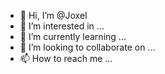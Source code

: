 - 👋 Hi, I’m @JoxeI
- 👀 I’m interested in ...
- 🌱 I’m currently learning ...
- 💞️ I’m looking to collaborate on ...
- 📫 How to reach me ...

<!---
JoxeI/JoxeI is a ✨ special ✨ repository because its `README.md` (this file) appears on your GitHub profile.
You can click the Preview link to take a look at your changes.
--->
